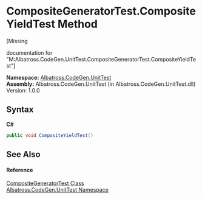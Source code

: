 # CompositeGeneratorTest.CompositeYieldTest Method 
 

\[Missing <summary> documentation for "M:Albatross.CodeGen.UnitTest.CompositeGeneratorTest.CompositeYieldTest"\]

**Namespace:**&nbsp;<a href="N_Albatross_CodeGen_UnitTest.md">Albatross.CodeGen.UnitTest</a><br />**Assembly:**&nbsp;Albatross.CodeGen.UnitTest (in Albatross.CodeGen.UnitTest.dll) Version: 1.0.0

## Syntax

**C#**<br />
``` C#
public void CompositeYieldTest()
```


## See Also


#### Reference
<a href="T_Albatross_CodeGen_UnitTest_CompositeGeneratorTest.md">CompositeGeneratorTest Class</a><br /><a href="N_Albatross_CodeGen_UnitTest.md">Albatross.CodeGen.UnitTest Namespace</a><br />